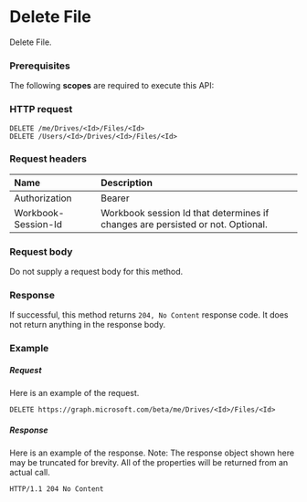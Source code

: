 # Delete File

Delete File.
### Prerequisites
The following **scopes** are required to execute this API: 
### HTTP request
<!-- { "blockType": "ignored" } -->
```http
DELETE /me/Drives/<Id>/Files/<Id>
DELETE /Users/<Id>/Drives/<Id>/Files/<Id>

```
### Request headers
| Name       | Description|
|:---------------|:----------|
| Authorization  | Bearer <code>|
| Workbook-Session-Id  | Workbook session Id that determines if changes are persisted or not. Optional.|

### Request body
Do not supply a request body for this method.


### Response
If successful, this method returns `204, No Content` response code. It does not return anything in the response body.

### Example
##### Request
Here is an example of the request.
<!-- {
  "blockType": "request",
  "name": "delete_file"
}-->
```http
DELETE https://graph.microsoft.com/beta/me/Drives/<Id>/Files/<Id>
```
##### Response
Here is an example of the response. Note: The response object shown here may be truncated for brevity. All of the properties will be returned from an actual call.
<!-- {
  "blockType": "response",
  "truncated": true
} -->
```http
HTTP/1.1 204 No Content
```

<!-- uuid: 8fcb5dbc-d5aa-4681-8e31-b001d5168d79
2015-10-25 14:57:30 UTC -->
<!-- {
  "type": "#page.annotation",
  "description": "Delete File",
  "keywords": "",
  "section": "documentation",
  "tocPath": ""
}-->